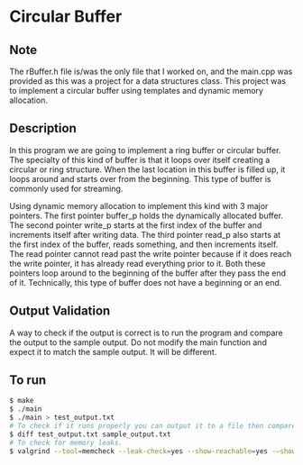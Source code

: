# Circular Buffer

## Note
The rBuffer.h file is/was the only file that I worked on, and the main.cpp was provided as this was a project for a data structures class. This project was to implement a circular buffer using templates and dynamic memory allocation.

## Description 
In this program we are going to implement a ring buffer or circular buffer. The specialty of this kind of buffer is that it loops over itself creating a circular or ring structure. When the last location in this buffer is filled up, it loops around and starts over from the beginning. This type of buffer is commonly used for streaming.

Using dynamic memory allocation to implement this kind with 3 major pointers. The first pointer buffer_p holds the dynamically allocated buffer. The second pointer write_p starts at the first index of the buffer and increments itself after writing data. The third pointer read_p also starts at the first index of the buffer, reads something, and then increments itself. The read pointer cannot read past the write pointer because if it does reach the write pointer, it has already read everything prior to it. Both these pointers loop around to the beginning of the buffer after they pass the end of it. Technically, this type of buffer does not have a beginning or an end.

## Output Validation
A way to check if the output is correct is to run the program and compare the output to the sample output.
Do not modify the main function and expect it to match the sample output. It will be different. 

## To run
        
```bash
$ make
$ ./main 
$ ./main > test_output.txt
# To check if it runs properly you can output it to a file then compare it to the sample output.
$ diff test_output.txt sample_output.txt
# To check for memory leaks. 
$ valgrind --tool=memcheck --leak-check=yes --show-reachable=yes -–show—leak-kinds=all --track-origins=yes --track-fds=yes -s ./main
```

